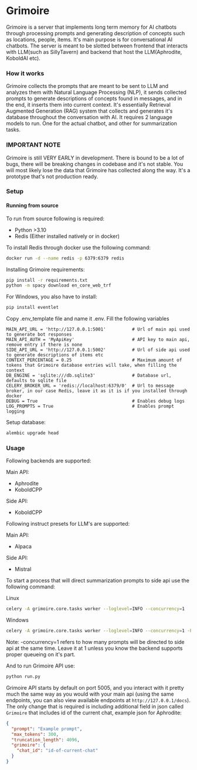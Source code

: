 # Grimoire

Grimoire is a server that implements long term memory for AI chatbots through processing prompts and generating description of concepts such as locations, people, items. It's main purpose is for conversational AI chatbots. The server is meant to be slotted between frontend that interacts with LLM(such as SillyTavern) and backend that host the LLM(Aphrodite, KoboldAI etc).

### How it works
Grimoire collects the prompts that are meant to be sent to LLM and analyzes them with Natural Language Processing (NLP), it sends collected prompts to generate descriptions of concepts found in messages, and in the end, it inserts them into current context. It's essentially Retrieval Augmented Generation (RAG) system that collects and generates it's database throughout the conversation with AI. It requires 2 language models to run. One for the actual chatbot, and other for summarization tasks.

### IMPORTANT NOTE
Grimoire is still VERY EARLY in development. There is bound to be a lot of bugs, there will be breaking changes in codebase and it's not stable. You will most likely lose the data that Grimoire has collected along the way. It's a prototype that's not production ready.
### Setup
#### Running from source

To run from source following is required:
- Python >3.10
- Redis (Either installed natively or in docker)

To install Redis through docker use the following command:
```bash
docker run -d --name redis -p 6379:6379 redis
```

Installing Grimoire requirements:
```bash
pip install -r requirements.txt
python -m spacy download en_core_web_trf
```
For Windows, you also have to install:
```bash
pip install eventlet
```

Copy .env_template file and name it .env. Fill the following variables
```
MAIN_API_URL = 'http://127.0.0.1:5001'          # Url of main api used to generate bot responses
MAIN_API_AUTH = 'MyApiKey'                      # API key to main api, remove entry if there is none
SIDE_API_URL = 'http://127.0.0.1:5002'          # Url of side api used to generate descriptions of items etc
CONTEXT_PERCENTAGE = 0.25                       # Maximum amount of tokens that Grimoire database entries will take, when filling the context
DB_ENGINE = 'sqlite:///db.sqlite3'              # Database url, defaults to sqlite file
CELERY_BROKER_URL = 'redis://localhost:6379/0'  # Url to message broker, in our case Redis, leave it as it is if you installed through docker
DEBUG = True                                    # Enables debug logs
LOG_PROMPTS = True                              # Enables prompt logging
```

Setup database:

```bash
alembic upgrade head
```

### Usage
Following backends are supported:

Main API:
- Aphrodite
- KoboldCPP

Side API:
- KoboldCPP

Following instruct presets for LLM's are supported:

Main API:
- Alpaca

Side API:
- Mistral

To start a process that will direct summarization prompts to side api use the following command:

Linux
```bash
celery -A grimoire.core.tasks worker --loglevel=INFO --concurrency=1
```
Windows
```bash
celery -A grimoire.core.tasks worker --loglevel=INFO --concurrency=1 -P eventlet
```
Note: -concurrency=1 refers to how many prompts will be directed to side api at the same time. Leave it at 1 unless you know the backend supports proper queueing on it's part.

And to run Grimoire API use:
```bash
python run.py
```

Grimoire API starts by default on port 5005, and you interact with it pretty much the same way as you would with your main api (using the same endpoints, you can also view available endpoints at `http://127.0.0.1/docs`). The only change that is required is including additional field in json called `Grimoire` that includes id of the current chat, example json for Aphrodite:

```json
{
  "prompt": "Example prompt",
  "max_tokens": 300,
  "truncation_length": 4096,
  "grimoire": {
    "chat_id": "id-of-current-chat"
  }
}
```